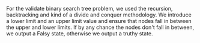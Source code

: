 For the validate binary search tree problem, we used the recursion, backtracking and kind of a 
divide and conquer methodology. We introduce a lower limit and an upper limit value and ensure
that nodes fall in between the upper and lower limits. If by any chance the nodes don't fall in
between, we output a Falsy state, otherwise we output a truthy state.
